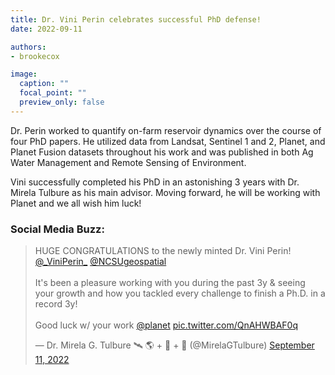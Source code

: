 ```yaml
---
title: Dr. Vini Perin celebrates successful PhD defense!
date: 2022-09-11

authors:
- brookecox

image:
  caption: ""
  focal_point: ""
  preview_only: false
---
```


Dr. Perin worked to quantify on-farm reservoir dynamics over the course of four PhD papers. He utilized data from Landsat, Sentinel 1 and 2, Planet, and Planet Fusion datasets throughout his work and was published in both Ag Water Management and Remote Sensing of Environment. 

Vini successfully completed his PhD in an astonishing 3 years with Dr. Mirela Tulbure as his main advisor. Moving forward, he will be working with Planet and we all wish him luck!

### Social Media Buzz:

<blockquote class="twitter-tweet"><p lang="en" dir="ltr">HUGE CONGRATULATIONS to the newly minted Dr. Vini Perin! <a href="https://twitter.com/_ViniPerin_?ref_src=twsrc%5Etfw">@_ViniPerin_</a> <a href="https://twitter.com/NCSUgeospatial?ref_src=twsrc%5Etfw">@NCSUgeospatial</a> <br><br>It&#39;s been a pleasure working with you during the past 3y &amp; seeing your growth and how you tackled every challenge to finish a Ph.D. in a record 3y!<br><br>Good luck w/ your work <a href="https://twitter.com/planet?ref_src=twsrc%5Etfw">@planet</a> <a href="https://t.co/QnAHWBAF0q">pic.twitter.com/QnAHWBAF0q</a></p>&mdash; Dr. Mirela G. Tulbure 🛰 🌎 + 🐍 + 🌊 (@MirelaGTulbure) <a href="https://twitter.com/MirelaGTulbure/status/1569052965738086400?ref_src=twsrc%5Etfw">September 11, 2022</a></blockquote> <script async src="https://platform.twitter.com/widgets.js" charset="utf-8"></script>
